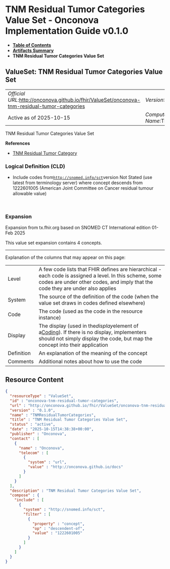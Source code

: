 # TNM Residual Tumor Categories Value Set - Onconova Implementation Guide v0.1.0

* [**Table of Contents**](toc.md)
* [**Artifacts Summary**](artifacts.md)
* **TNM Residual Tumor Categories Value Set**

## ValueSet: TNM Residual Tumor Categories Value Set 

| | |
| :--- | :--- |
| *Official URL*:http://onconova.github.io/fhir/ValueSet/onconova-tnm-residual-tumor-categories | *Version*:0.1.0 |
| Active as of 2025-10-15 | *Computable Name*:TNMResidualTumorCategories |

 
TNM Residual Tumor Categories Value Set 

 **References** 

* [TNM Residual Tumor Category](StructureDefinition-onconova-tnm-residual-tumor-category.md)

### Logical Definition (CLD)

* Include codes from[`http://snomed.info/sct`](http://www.snomed.org/)version Not Stated (use latest from terminology server) where concept descends from 1222601005 (American Joint Committee on Cancer residual tumour allowable value)

 

### Expansion

Expansion from tx.fhir.org based on SNOMED CT International edition 01-Feb 2025

This value set expansion contains 4 concepts.

-------

 Explanation of the columns that may appear on this page: 

| | |
| :--- | :--- |
| Level | A few code lists that FHIR defines are hierarchical - each code is assigned a level. In this scheme, some codes are under other codes, and imply that the code they are under also applies |
| System | The source of the definition of the code (when the value set draws in codes defined elsewhere) |
| Code | The code (used as the code in the resource instance) |
| Display | The display (used in the*display*element of a[Coding](http://hl7.org/fhir/R4/datatypes.html#Coding)). If there is no display, implementers should not simply display the code, but map the concept into their application |
| Definition | An explanation of the meaning of the concept |
| Comments | Additional notes about how to use the code |



## Resource Content

```json
{
  "resourceType" : "ValueSet",
  "id" : "onconova-tnm-residual-tumor-categories",
  "url" : "http://onconova.github.io/fhir/ValueSet/onconova-tnm-residual-tumor-categories",
  "version" : "0.1.0",
  "name" : "TNMResidualTumorCategories",
  "title" : "TNM Residual Tumor Categories Value Set",
  "status" : "active",
  "date" : "2025-10-15T14:38:38+00:00",
  "publisher" : "Onconova",
  "contact" : [
    {
      "name" : "Onconova",
      "telecom" : [
        {
          "system" : "url",
          "value" : "http://onconova.github.io/docs"
        }
      ]
    }
  ],
  "description" : "TNM Residual Tumor Categories Value Set",
  "compose" : {
    "include" : [
      {
        "system" : "http://snomed.info/sct",
        "filter" : [
          {
            "property" : "concept",
            "op" : "descendent-of",
            "value" : "1222601005"
          }
        ]
      }
    ]
  }
}

```
